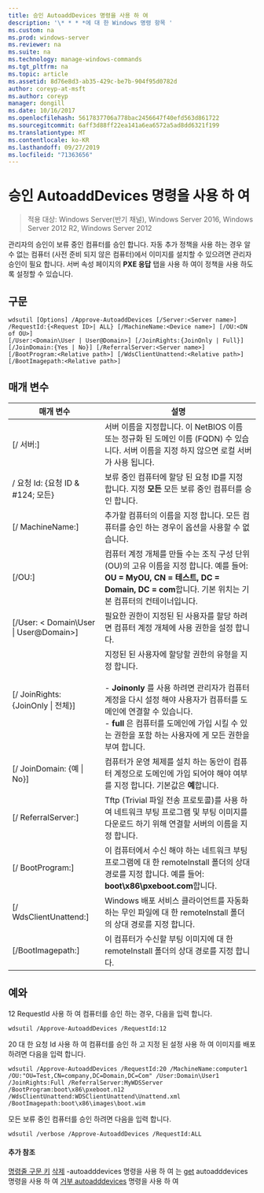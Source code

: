 ```yaml
---
title: 승인 AutoaddDevices 명령을 사용 하 여
description: '\* * * *에 대 한 Windows 명령 항목 '
ms.custom: na
ms.prod: windows-server
ms.reviewer: na
ms.suite: na
ms.technology: manage-windows-commands
ms.tgt_pltfrm: na
ms.topic: article
ms.assetid: 8d76e8d3-ab35-429c-be7b-904f95d0782d
author: coreyp-at-msft
ms.author: coreyp
manager: dongill
ms.date: 10/16/2017
ms.openlocfilehash: 5617837706a778bac2456647f40efd563d861722
ms.sourcegitcommit: 6aff3d88ff22ea141a6ea6572a5ad8dd6321f199
ms.translationtype: MT
ms.contentlocale: ko-KR
ms.lasthandoff: 09/27/2019
ms.locfileid: "71363656"
---
```

# <a name="using-the-approve-autoadddevices-command"></a>승인 AutoaddDevices 명령을 사용 하 여

>적용 대상: Windows Server(반기 채널), Windows Server 2016, Windows Server 2012 R2, Windows Server 2012

관리자의 승인이 보류 중인 컴퓨터를 승인 합니다. 자동 추가 정책을 사용 하는 경우 알 수 없는 컴퓨터 (사전 준비 되지 않은 컴퓨터)에서 이미지를 설치할 수 있으려면 관리자 승인이 필요 합니다. 서버 속성 페이지의 **PXE 응답** 탭을 사용 하 여이 정책을 사용 하도록 설정할 수 있습니다.
## <a name="syntax"></a>구문
```
wdsutil [Options] /Approve-AutoaddDevices [/Server:<Server name>] /RequestId:{<Request ID>| ALL} [/MachineName:<Device name>] [/OU:<DN of OU>] 
[/User:<Domain\User | User@Domain>] [/JoinRights:{JoinOnly | Full}] [/JoinDomain:{Yes | No}] [/ReferralServer:<Server name>] [/BootProgram:<Relative path>] [/WdsClientUnattend:<Relative path>] [/BootImagepath:<Relative path>]
```
## <a name="parameters"></a>매개 변수
|매개 변수|설명|
|-------|--------|
|[/ 서버:<Server name>]|서버 이름을 지정합니다. 이 NetBIOS 이름 또는 정규화 된 도메인 이름 (FQDN) 수 있습니다. 서버 이름을 지정 하지 않으면 로컬 서버가 사용 됩니다.|
|/ 요청 Id: {요청 ID & #124; 모든}|보류 중인 컴퓨터에 할당 된 요청 ID를 지정 합니다. 지정 **모든** 모든 보류 중인 컴퓨터를 승인 합니다.|
|[/ MachineName:<Device name>]|추가할 컴퓨터의 이름을 지정 합니다. 모든 컴퓨터를 승인 하는 경우이 옵션을 사용할 수 없습니다.|
|[/OU:<DN of OU>]|컴퓨터 계정 개체를 만들 수는 조직 구성 단위 (OU)의 고유 이름을 지정 합니다. 예를 들어: **OU = MyOU, CN = 테스트, DC = Domain, DC = com**합니다. 기본 위치는 기본 컴퓨터의 컨테이너입니다.|
|[/User: < Domain\User &#124; User@Domain>]|필요한 권한이 지정된 된 사용자를 할당 하려면 컴퓨터 계정 개체에 사용 권한을 설정 합니다.|
|[/ JoinRights: {JoinOnly &#124; 전체}]|지정된 된 사용자에 할당할 권한의 유형을 지정 합니다.<br /><br />-   **Joinonly** 를 사용 하려면 관리자가 컴퓨터 계정을 다시 설정 해야 사용자가 컴퓨터를 도메인에 연결할 수 있습니다.<br />-   **full** 은 컴퓨터를 도메인에 가입 시킬 수 있는 권한을 포함 하는 사용자에 게 모든 권한을 부여 합니다.|
|[/ JoinDomain: {예 &#124; No}]|컴퓨터가 운영 체제를 설치 하는 동안이 컴퓨터 계정으로 도메인에 가입 되어야 해야 여부를 지정 합니다. 기본값은 **예**합니다.|
|[/ ReferralServer:<Server name>]|Tftp (Trivial 파일 전송 프로토콜)를 사용 하 여 네트워크 부팅 프로그램 및 부팅 이미지를 다운로드 하기 위해 연결할 서버의 이름을 지정 합니다.|
|[/ BootProgram:<Relative path>]|이 컴퓨터에서 수신 해야 하는 네트워크 부팅 프로그램에 대 한 remoteInstall 폴더의 상대 경로를 지정 합니다. 예를 들어: **boot\x86\pxeboot.com**합니다.|
|[/ WdsClientUnattend:<Relative path>]|Windows 배포 서비스 클라이언트를 자동화 하는 무인 파일에 대 한 remoteInstall 폴더의 상대 경로를 지정 합니다.|
|[/BootImagepath:<Relative path>]|이 컴퓨터가 수신할 부팅 이미지에 대 한 remoteInstall 폴더의 상대 경로를 지정 합니다.|
## <a name="BKMK_examples"></a>예와
12 RequestId 사용 하 여 컴퓨터를 승인 하는 경우, 다음을 입력 합니다.
```
wdsutil /Approve-AutoaddDevices /RequestId:12
```
20 대 한 요청 Id 사용 하 여 컴퓨터를 승인 하 고 지정 된 설정 사용 하 여 이미지를 배포 하려면 다음을 입력 합니다.
```
wdsutil /Approve-AutoaddDevices /RequestId:20 /MachineName:computer1 /OU:"OU=Test,CN=company,DC=Domain,DC=Com" /User:Domain\User1 
/JoinRights:Full /ReferralServer:MyWDSServer /BootProgram:boot\x86\pxeboot.n12 /WdsClientUnattend:WDSClientUnattend\Unattend.xml /BootImagepath:boot\x86\images\boot.wim
```
모든 보류 중인 컴퓨터를 승인 하려면 다음을 입력 합니다.
```
wdsutil /verbose /Approve-AutoaddDevices /RequestId:ALL
```
#### <a name="additional-references"></a>추가 참조
[명령줄 구문 키](command-line-syntax-key.md) [삭제](using-the-delete-autoadddevices-command.md) -autoadddevices 명령을 사용 하 여
는 [get](using-the-get-autoadddevices-command.md) autoadddevices 명령을 사용 하 여
[거부 autoadddevices](using-the-reject-autoadddevices-command.md) 명령을 사용 하 여

